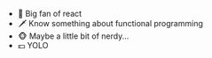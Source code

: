- 🤟 Big fan of react
- 🗡️ Know something about functional programming
- 🐵 Maybe a little bit of nerdy...
- 💵 YOLO
